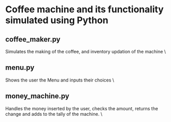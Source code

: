 # Coffee machine and its functionality simulated using Python
<h2> coffee_maker.py </h2> Simulates the making of the coffee, and inventory updation of the machine \
<h2> menu.py </h2> Shows the user the Menu and inputs their choices \
<h2> money_machine.py </h2> Handles the money inserted by the user, checks the amount, returns the change and adds to the tally of the machine. \
